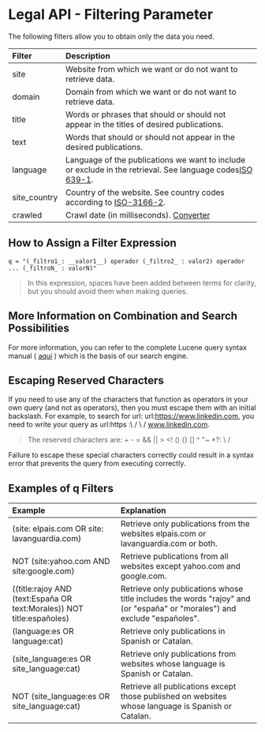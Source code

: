 # Legal API - Filtering Parameter

The following filters allow you to obtain only the data you need.

| Filter       | Description                                                                                                                                          |
| :----------- | :--------------------------------------------------------------------------------------------------------------------------------------------------- |
| site         | Website from which we want or do not want to retrieve data.                                                                                          |
| domain       | Domain from which we want or do not want to retrieve data.                                                                                           |
| title        | Words or phrases that should or should not appear in the titles of desired publications.                                                             |
| text         | Words that should or should not appear in the desired publications.                                                                                  |
| language     | Language of the publications we want to include or exclude in the retrieval. See language codes[ISO 639-1](https://es.wikipedia.org/wiki/ISO_639-1). |
| site_country | Country of the website. See country codes according to [ISO-3166-2](https://es.wikipedia.org/wiki/ISO_3166-2).                                       |
| crawled      | Crawl date (in milliseconds). [Converter](http://www.onlineconversion.com/unix_time.htm)                                                             |

## How to Assign a Filter Expression

    q = "(_filtro1_: __valor1__) operador (_filtro2_ : valor2) operador ... (_filtroN_ : valorN)"

> In this expression, spaces have been added between terms for clarity, but you should avoid them when making queries.

## More Information on Combination and Search Possibilities

For more information, you can refer to the complete Lucene query syntax manual ( [aquí](https://lucene.apache.org/core/2_9_4/queryparsersyntax.html) ) which is the basis of our search engine.

## Escaping Reserved Characters

If you need to use any of the characters that function as operators in your own query (and not as operators), then you must escape them with an initial backslash.
For example, to search for url: url:https://www.linkedin.com, you need to write your query as url:https \:\ / \ / www.linkedin.com.

> The reserved characters are: + - = && || > <! () {} [] ^ "~ \*?: \ /

Failure to escape these special characters correctly could result in a syntax error that prevents the query from executing correctly.

## Examples of **q** Filters

| Example                                                               | Explanation                                                                                                               |
| :-------------------------------------------------------------------- | :------------------------------------------------------------------------------------------------------------------------ |
| (site: elpais.com OR site: lavanguardia.com)                          | Retrieve only publications from the websites elpais.com or lavanguardia.com or both.                                      |
| NOT (site:yahoo.com AND site:google.com)                              | Retrieve publications from all websites except yahoo.com and google.com.                                                  |
| ((title:rajoy AND (text:España OR text:Morales)) NOT title:españoles) | Retrieve only publications whose title includes the words "rajoy" and (or "españa" or "morales") and exclude "españoles". |
| (language:es OR language:cat)                                         | Retrieve only publications in Spanish or Catalan.                                                                         |
| (site_language:es OR site_language:cat)                               | Retrieve only publications from websites whose language is Spanish or Catalan.                                            |
| NOT (site_language:es OR site_language:cat)                           | Retrieve all publications except those published on websites whose language is Spanish or Catalan.                        |
